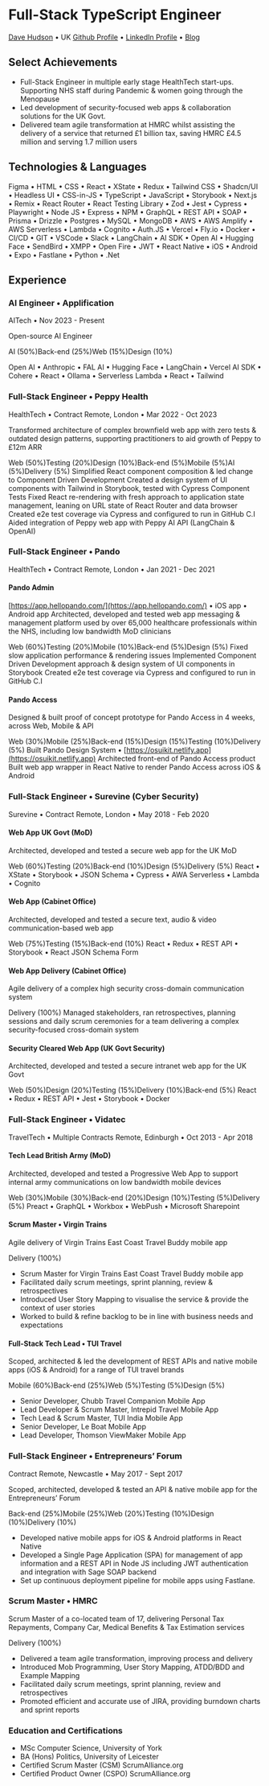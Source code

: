 # Full-Stack TypeScript Engineer

[Dave Hudson](mailto:dave@applification.net) • UK
[Github Profile](https://github.com/DaveHudson) • [LinkedIn Profile](https://www.linkedin.com/in/hudsond/) • [Blog](https://applification.net/)

## Select Achievements

- Full-Stack Engineer in multiple early stage HealthTech start-ups. Supporting NHS staff during Pandemic & women going through the Menopause
- Led development of security-focused web apps & collaboration solutions for the UK Govt.
- Delivered team agile transformation at HMRC whilst assisting the delivery of a service that returned £1 billion tax, saving HMRC £4.5 million and serving 1.7 million users

## Technologies & Languages

Figma • HTML • CSS • React • XState • Redux • Tailwind CSS • Shadcn/UI • Headless UI • CSS-in-JS • TypeScript • JavaScript • Storybook • Next.js • Remix • React Router • React Testing Library • Zod • Jest • Cypress • Playwright • Node JS • Express • NPM • GraphQL • REST API • SOAP • Prisma • Drizzle • Postgres • MySQL • MongoDB • AWS • AWS Amplify • AWS Serverless • Lambda • Cognito • Auth.JS • Vercel • Fly.io • Docker • CI/CD • GIT • VSCode • Slack • LangChain • AI SDK • Open AI • Hugging Face • SendBird • XMPP • Open Fire • JWT • React Native • iOS • Android • Expo • Fastlane • Python • .Net

## Experience

### AI Engineer • Applification

AITech • Nov 2023 - Present

Open-source AI Engineer

AI (50%)Back-end (25%)Web (15%)Design (10%)

Open AI • Anthropic • FAL AI • Hugging Face • LangChain • Vercel AI SDK • Cohere • React • Ollama • Serverless Lambda • React • Tailwind

### Full-Stack Engineer • Peppy Health

HealthTech • Contract Remote, London • Mar 2022 - Oct 2023

Transformed architecture of complex brownfield web app with zero tests & outdated design patterns, supporting practitioners to aid growth of Peppy to £12m ARR

Web (50%)Testing (20%)Design (10%)Back-end (5%)Mobile (5%)AI (5%)Delivery (5%)
Simplified React component composition & led change to Component Driven Development
Created a design system of UI components with Tailwind in Storybook, tested with Cypress Component Tests
Fixed React re-rendering with fresh approach to application state management, leaning on URL state of React Router and data browser
Created e2e test coverage via Cypress and configured to run in GitHub C.I
Aided integration of Peppy web app with Peppy AI API (LangChain & OpenAI)

### Full-Stack Engineer • Pando

HealthTech • Contract Remote, London • Jan 2021 - Dec 2021

#### Pando Admin

[https://app.hellopando.com/](https://app.hellopando.com/) • iOS app • Android app
Architected, developed and tested web app messaging & management platform used by over 65,000 healthcare professionals within the NHS, including low bandwidth MoD clinicians

Web (60%)Testing (20%)Mobile (10%)Back-end (5%)Design (5%)
Fixed slow application performance & rendering issues
Implemented Component Driven Development approach & design system of UI components in Storybook
Created e2e test coverage via Cypress and configured to run in GitHub C.I

#### Pando Access

Designed & built proof of concept prototype for Pando Access in 4 weeks, across Web, Mobile & API

Web (30%)Mobile (25%)Back-end (15%)Design (15%)Testing (10%)Delivery (5%)
Built Pando Design System • [https://osuikit.netlify.app](https://osuikit.netlify.app)
Architected front-end of Pando Access product
Built web app wrapper in React Native to render Pando Access across iOS & Android

### Full-Stack Engineer • Surevine (Cyber Security)

Surevine • Contract Remote, London • May 2018 - Feb 2020

#### Web App UK Govt (MoD)

Architected, developed and tested a secure web app for the UK MoD

Web (60%)Testing (20%)Back-end (10%)Design (5%)Delivery (5%)
React • XState • Storybook • JSON Schema • Cypress • AWA Serverless • Lambda • Cognito

#### Web App (Cabinet Office)

Architected, developed and tested a secure text, audio & video communication-based web app

Web (75%)Testing (15%)Back-end (10%)
React • Redux • REST API • Storybook • React JSON Schema Form

#### Web App Delivery (Cabinet Office)

Agile delivery of a complex high security cross-domain communication system

Delivery (100%)
Managed stakeholders, ran retrospectives, planning sessions and daily scrum ceremonies for a team delivering a complex security-focused cross-domain system

#### Security Cleared Web App (UK Govt Security)

Architected, developed and tested a secure intranet web app for the UK Govt

Web (50%)Design (20%)Testing (15%)Delivery (10%)Back-end (5%)
React • Redux • REST API • Jest • Storybook • Docker

### Full-Stack Engineer • Vidatec

TravelTech • Multiple Contracts Remote, Edinburgh • Oct 2013 - Apr 2018

#### Tech Lead British Army (MoD)

Architected, developed and tested a Progressive Web App to support internal army communications on low bandwidth mobile devices

Web (30%)Mobile (30%)Back-end (20%)Design (10%)Testing (5%)Delivery (5%)
Preact • GraphQL • Workbox • WebPush • Microsoft Sharepoint

#### Scrum Master • Virgin Trains

Agile delivery of Virgin Trains East Coast Travel Buddy mobile app

Delivery (100%)

- Scrum Master for Virgin Trains East Coast Travel Buddy mobile app
- Facilitated daily scrum meetings, sprint planning, review & retrospectives
- Introduced User Story Mapping to visualise the service & provide the context of user stories
- Worked to build & refine backlog to be in line with business needs and expectations

#### Full-Stack Tech Lead • TUI Travel

Scoped, architected & led the development of REST APIs and native mobile apps (iOS & Android) for a range of TUI travel brands

Mobile (60%)Back-end (25%)Web (5%)Testing (5%)Design (5%)

- Senior Developer, Chubb Travel Companion Mobile App
- Lead Developer & Scrum Master, Intrepid Travel Mobile App
- Tech Lead & Scrum Master, TUI India Mobile App
- Senior Developer, Le Boat Mobile App
- Lead Developer, Thomson ViewMaker Mobile App

### Full-Stack Engineer • Entrepreneurs’ Forum

Contract Remote, Newcastle • May 2017 - Sept 2017

Scoped, architected, developed & tested an API & native mobile app for the Entrepreneurs’ Forum

Back-end (25%)Mobile (25%)Web (20%)Testing (10%)Design (10%)Delivery (10%)

- Developed native mobile apps for iOS & Android platforms in React Native
- Developed a Single Page Application (SPA) for management of app information and a REST API in Node JS including JWT authentication and integration with Sage SOAP backend
- Set up continuous deployment pipeline for mobile apps using Fastlane.

### Scrum Master • HMRC

Scrum Master of a co-located team of 17, delivering Personal Tax Repayments, Company Car, Medical Benefits & Tax Estimation services

Delivery (100%)

- Delivered a team agile transformation, improving process and delivery
- Introduced Mob Programming, User Story Mapping, ATDD/BDD and Example Mapping
- Facilitated daily scrum meetings, sprint planning, review and retrospectives
- Promoted efficient and accurate use of JIRA, providing burndown charts and sprint reports

### Education and Certifications

- MSc Computer Science, University of York
- BA (Hons) Politics, University of Leicester
- Certified Scrum Master (CSM) ScrumAlliance.org
- Certified Product Owner (CSPO) ScrumAlliance.org

